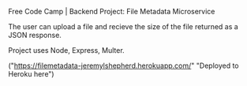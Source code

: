 Free Code Camp | Backend Project: File Metadata Microservice

The user can upload a file and recieve the size of the file returned as a JSON response.

Project uses Node, Express, Multer.

("https://filemetadata-jeremylshepherd.herokuapp.com/" "Deployed to Heroku here")